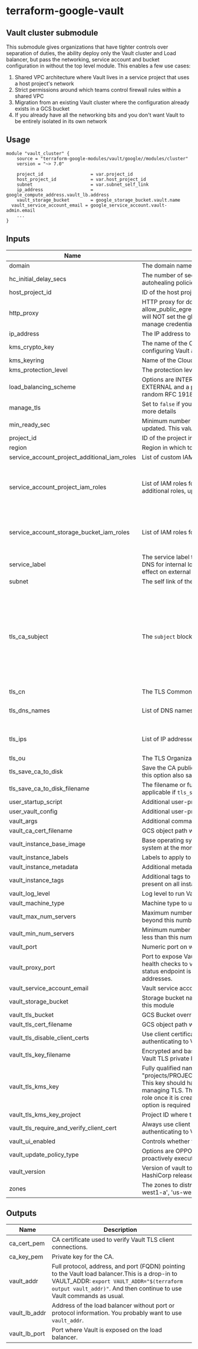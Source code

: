 # terraform-google-vault

## Vault cluster submodule

This submodule gives organizations that have tighter controls over separation of duties, the ability deploy only the Vault cluster and Load balancer, but pass the networking, service account and bucket configuration in without the top level module. This enables a few use cases:

1. Shared VPC architecture where Vault lives in a service project that uses a host project's network
2. Strict permissions around which teams control firewall rules within a shared VPC
3. Migration from an existing Vault cluster where the configuration already exists in a GCS bucket
4. If you already have all the networking bits and you don't want Vault to be entirely isolated in its own network

## Usage

```
module "vault_cluster" {
	source = "terraform-google-modules/vault/google//modules/cluster"
	version = "~> 7.0"

	project_id                  = var.project_id
	host_project_id             = var.host_project_id
	subnet                      = var.subnet_self_link
	ip_address                  = google_compute_address.vault_lb.address
	vault_storage_bucket        = google_storage_bucket.vault.name
  vault_service_account_email = google_service_account.vault-admin.email
	...
}
```

<!-- BEGINNING OF PRE-COMMIT-TERRAFORM DOCS HOOK -->
## Inputs

| Name | Description | Type | Default | Required |
|------|-------------|------|---------|:--------:|
| domain | The domain name that will be set in the api\_addr. Load Balancer IP used by default | `string` | `""` | no |
| hc\_initial\_delay\_secs | The number of seconds that the managed instance group waits before it applies autohealing policies to new instances or recently recreated instances. | `number` | `60` | no |
| host\_project\_id | ID of the host project if using Shared VPC | `string` | `""` | no |
| http\_proxy | HTTP proxy for downloading agents and vault executable on startup. Only necessary if allow\_public\_egress is false. This is only used on the first startup of the Vault cluster and will NOT set the global HTTP\_PROXY environment variable. i.e. If you configure Vault to manage credentials for other services, default HTTP routes will be taken. | `string` | `""` | no |
| ip\_address | The IP address to assign the forwarding rules to. | `string` | n/a | yes |
| kms\_crypto\_key | The name of the Cloud KMS Key used for encrypting initial TLS certificates and for configuring Vault auto-unseal. Terraform will create this key. | `string` | `"vault-init"` | no |
| kms\_keyring | Name of the Cloud KMS KeyRing for asset encryption. Terraform will create this keyring. | `string` | `"vault"` | no |
| kms\_protection\_level | The protection level to use for the KMS crypto key. | `string` | `"software"` | no |
| load\_balancing\_scheme | Options are INTERNAL or EXTERNAL. If `EXTERNAL`, the forwarding rule will be of type EXTERNAL and a public IP will be created. If `INTERNAL` the type will be INTERNAL and a random RFC 1918 private IP will be assigned | `string` | `"EXTERNAL"` | no |
| manage\_tls | Set to `false` if you'd like to manage and upload your own TLS files. See `Managing TLS` for more details | `bool` | `true` | no |
| min\_ready\_sec | Minimum number of seconds to wait before considering a new or restarted instance as updated. This value must be from range. [0,3600] | `number` | `0` | no |
| project\_id | ID of the project in which to create resources and add IAM bindings. | `string` | n/a | yes |
| region | Region in which to create resources. | `string` | `"us-east4"` | no |
| service\_account\_project\_additional\_iam\_roles | List of custom IAM roles to add to the project. | `list(string)` | `[]` | no |
| service\_account\_project\_iam\_roles | List of IAM roles for the Vault admin service account to function. If you need to add additional roles, update `service_account_project_additional_iam_roles` instead. | `list(string)` | <pre>[<br>  "roles/logging.logWriter",<br>  "roles/monitoring.metricWriter",<br>  "roles/monitoring.viewer"<br>]</pre> | no |
| service\_account\_storage\_bucket\_iam\_roles | List of IAM roles for the Vault admin service account to have on the storage bucket. | `list(string)` | <pre>[<br>  "roles/storage.legacyBucketReader",<br>  "roles/storage.objectAdmin"<br>]</pre> | no |
| service\_label | The service label to set on the internal load balancer. If not empty, this enables internal DNS for internal load balancers. By default, the service label is disabled. This has no effect on external load balancers. | `string` | `null` | no |
| subnet | The self link of the VPC subnetwork for Vault. By default, one will be created for you. | `string` | n/a | yes |
| tls\_ca\_subject | The `subject` block for the root CA certificate. | <pre>object({<br>    common_name         = string,<br>    organization        = string,<br>    organizational_unit = string,<br>    street_address      = list(string),<br>    locality            = string,<br>    province            = string,<br>    country             = string,<br>    postal_code         = string,<br>  })</pre> | <pre>{<br>  "common_name": "Example Inc. Root",<br>  "country": "US",<br>  "locality": "The Intranet",<br>  "organization": "Example, Inc",<br>  "organizational_unit": "Department of Certificate Authority",<br>  "postal_code": "95559-1227",<br>  "province": "CA",<br>  "street_address": [<br>    "123 Example Street"<br>  ]<br>}</pre> | no |
| tls\_cn | The TLS Common Name for the TLS certificates | `string` | `"vault.example.net"` | no |
| tls\_dns\_names | List of DNS names added to the Vault server self-signed certificate | `list(string)` | <pre>[<br>  "vault.example.net"<br>]</pre> | no |
| tls\_ips | List of IP addresses added to the Vault server self-signed certificate | `list(string)` | <pre>[<br>  "127.0.0.1"<br>]</pre> | no |
| tls\_ou | The TLS Organizational Unit for the TLS certificate | `string` | `"IT Security Operations"` | no |
| tls\_save\_ca\_to\_disk | Save the CA public certificate on the local filesystem. The CA is always stored in GCS, but this option also saves it to the filesystem. | `bool` | `true` | no |
| tls\_save\_ca\_to\_disk\_filename | The filename or full path to save the CA public certificate on the local filesystem. Ony applicable if `tls_save_ca_to_disk` is set to `true`. | `string` | `"ca.crt"` | no |
| user\_startup\_script | Additional user-provided code injected after Vault is setup | `string` | `""` | no |
| user\_vault\_config | Additional user-provided vault config added at the end of standard vault config | `string` | `""` | no |
| vault\_args | Additional command line arguments passed to Vault server | `string` | `""` | no |
| vault\_ca\_cert\_filename | GCS object path within the vault\_tls\_bucket. This is the root CA certificate. | `string` | `"ca.crt"` | no |
| vault\_instance\_base\_image | Base operating system image in which to install Vault. This must be a Debian-based system at the moment due to how the metadata startup script runs. | `string` | `"debian-cloud/debian-10"` | no |
| vault\_instance\_labels | Labels to apply to the Vault instances. | `map(string)` | `{}` | no |
| vault\_instance\_metadata | Additional metadata to add to the Vault instances. | `map(string)` | `{}` | no |
| vault\_instance\_tags | Additional tags to apply to the instances. Note 'allow-ssh' and 'allow-vault' will be present on all instances. | `list(string)` | `[]` | no |
| vault\_log\_level | Log level to run Vault in. See the Vault documentation for valid values. | `string` | `"warn"` | no |
| vault\_machine\_type | Machine type to use for Vault instances. | `string` | `"e2-standard-2"` | no |
| vault\_max\_num\_servers | Maximum number of Vault server nodes to run at one time. The group will not autoscale beyond this number. | `string` | `"7"` | no |
| vault\_min\_num\_servers | Minimum number of Vault server nodes in the autoscaling group. The group will not have less than this number of nodes. | `string` | `"1"` | no |
| vault\_port | Numeric port on which to run and expose Vault. | `string` | `"8200"` | no |
| vault\_proxy\_port | Port to expose Vault's health status endpoint on over HTTP on /. This is required for the health checks to verify Vault's status is using an external load balancer. Only the health status endpoint is exposed, and it is only accessible from Google's load balancer addresses. | `string` | `"58200"` | no |
| vault\_service\_account\_email | Vault service account email | `string` | n/a | yes |
| vault\_storage\_bucket | Storage bucket name where the backend is configured. This bucket will not be created in this module | `string` | n/a | yes |
| vault\_tls\_bucket | GCS Bucket override where Vault will expect TLS certificates are stored. | `string` | `""` | no |
| vault\_tls\_cert\_filename | GCS object path within the vault\_tls\_bucket. This is the vault server certificate. | `string` | `"vault.crt"` | no |
| vault\_tls\_disable\_client\_certs | Use client certificates when provided. You may want to disable this if users will not be authenticating to Vault with client certificates. | `string` | `false` | no |
| vault\_tls\_key\_filename | Encrypted and base64 encoded GCS object path within the vault\_tls\_bucket. This is the Vault TLS private key. | `string` | `"vault.key.enc"` | no |
| vault\_tls\_kms\_key | Fully qualified name of the KMS key, for example, vault\_tls\_kms\_key = "projects/PROJECT\_ID/locations/LOCATION/keyRings/KEYRING/cryptoKeys/KEY\_NAME". This key should have been used to encrypt the TLS private key if Terraform is not managing TLS. The Vault service account will be granted access to the KMS Decrypter role once it is created so it can pull from this the `vault_tls_bucket` at boot time. This option is required when `manage_tls` is set to false. | `string` | `""` | no |
| vault\_tls\_kms\_key\_project | Project ID where the KMS key is stored. By default, same as `project_id` | `string` | `""` | no |
| vault\_tls\_require\_and\_verify\_client\_cert | Always use client certificates. You may want to disable this if users will not be authenticating to Vault with client certificates. | `string` | `false` | no |
| vault\_ui\_enabled | Controls whether the Vault UI is enabled and accessible. | `string` | `true` | no |
| vault\_update\_policy\_type | Options are OPPORTUNISTIC or PROACTIVE. If `PROACTIVE`, the instance group manager proactively executes actions in order to bring instances to their target versions | `string` | `"OPPORTUNISTIC"` | no |
| vault\_version | Version of vault to install. This version must be 1.0+ and must be published on the HashiCorp releases service. | `string` | `"1.6.0"` | no |
| zones | The zones to distribute instances across.  If empty, all zones in the region are used.  ['us-west1-a', 'us-west1-b', 'us-west1-c'] | `list(string)` | `[]` | no |

## Outputs

| Name | Description |
|------|-------------|
| ca\_cert\_pem | CA certificate used to verify Vault TLS client connections. |
| ca\_key\_pem | Private key for the CA. |
| vault\_addr | Full protocol, address, and port (FQDN) pointing to the Vault load balancer.This is a drop-in to VAULT\_ADDR: `export VAULT_ADDR="$(terraform output vault_addr)"`. And then continue to use Vault commands as usual. |
| vault\_lb\_addr | Address of the load balancer without port or protocol information. You probably want to use `vault_addr`. |
| vault\_lb\_port | Port where Vault is exposed on the load balancer. |

<!-- END OF PRE-COMMIT-TERRAFORM DOCS HOOK -->
